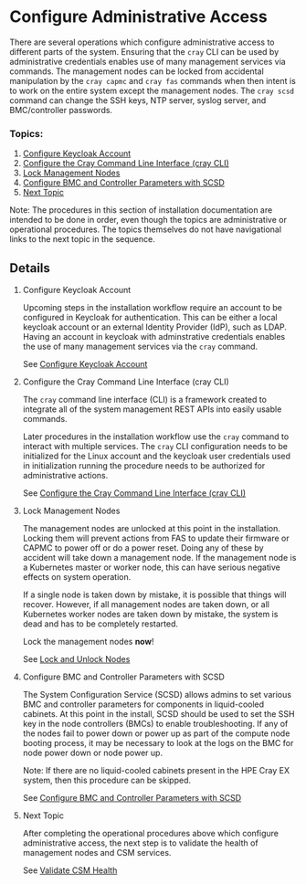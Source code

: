# Configure Administrative Access
  
There are several operations which configure administrative access to different parts of the system.
Ensuring that the `cray` CLI can be used by administrative credentials enables use of many management
services via commands.  The management nodes can be locked from accidental manipulation by the
`cray capmc` and `cray fas` commands when then intent is to work on the entire system except the
management nodes.  The `cray scsd` command can change the SSH keys, NTP server, syslog server, and
BMC/controller passwords.

### Topics: 

   1. [Configure Keycloak Account](#configure_keycloak_account)
   1. [Configure the Cray Command Line Interface (cray CLI)](#configure_cray_cli)
   1. [Lock Management Nodes](#lock_management_nodes)
   1. [Configure BMC and Controller Parameters with SCSD](#configure_with_scsd)
   1. [Next Topic](#next-topic)

   Note: The procedures in this section of installation documentation are intended to be done in order, even though the topics are
   administrative or operational procedures.  The topics themselves do not have navigational links to the next topic in the sequence.

## Details

   <a name="configure_keycloak_account"></a>
   1. Configure Keycloak Account

      Upcoming steps in the installation workflow require an account to be configured in Keycloak for
      authentication.  This can be either a local keycloak account or an external Identity Provider (IdP),
      such as LDAP.  Having an account in keycloak with adminstrative credentials enables the use of many
      management services via the `cray` command.

      See [Configure Keycloak Account](../operations/configure_keycloak_account.md)  
   <a name="configure_cray_cli"></a>
   1. Configure the Cray Command Line Interface (cray CLI)

      The `cray` command line interface (CLI) is a framework created to integrate all of the system management REST
      APIs into easily usable commands.
   
      Later procedures in the installation workflow use the `cray` command to interact with multiple services.
      The `cray` CLI configuration needs to be initialized for the Linux account and the keycloak user credentials
      used in initialization running the procedure needs to be authorized for administrative actions.
   
      See [Configure the Cray Command Line Interface (cray CLI)](../operations/configure_cray_cli.md)
   <a name="lock_management_nodes"></a>
   1. Lock Management Nodes

      The management nodes are unlocked at this point in the installation.  Locking them will prevent actions from FAS to
      update their firmware or CAPMC to power off or do a power reset.  Doing any of these by accident will take down a
      management node.  If the management node is a Kubernetes master or worker node, this can have serious negative effects
      on system operation.
   
      If a single node is taken down by mistake, it is possible that things will recover. However, if all management
      nodes are taken down, or all Kubernetes worker nodes are taken down by mistake, the system is dead and has to be
      completely restarted.
   
      Lock the management nodes **now**!
   
      See [Lock and Unlock Nodes](../operations/lock_and_unlock_nodes.md)
   <a name="configure_with_scsd"></a>
   1. Configure BMC and Controller Parameters with SCSD

      The System Configuration Service (SCSD) allows admins to set various BMC and controller parameters for 
      components in liquid-cooled cabinets.  At this point in the install, SCSD should be used to set the
      SSH key in the node controllers (BMCs) to enable troubleshooting.  If any of the nodes fail to power
      down or power up as part of the compute node booting process, it may be necessary to look at the logs
      on the BMC for node power down or node power up.
   
      Note: If there are no liquid-cooled cabinets present in the HPE Cray EX system, then this procedure can be skipped.
   
      See [Configure BMC and Controller Parameters with SCSD](../operations/configure_with_scsd.md)  
   <a name="next-topic"></a>
   1. Next Topic

      After completing the operational procedures above which configure administrative access, the next step is to validate the health of management nodes and CSM services.

      See [Validate CSM Health](index.md#validate_csm_health)

